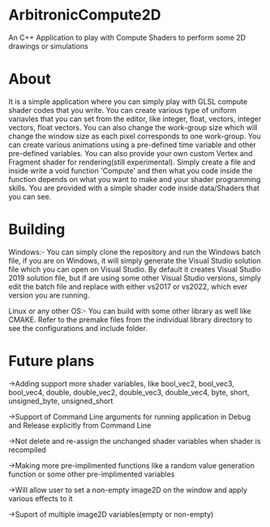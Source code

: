 # ArbitronicCompute2D
An C++ Application to play with Compute Shaders to perform some 2D drawings or simulations

# About
It is a simple application where you can simply play with GLSL compute shader codes that you write. You can create various type of uniform variavles that you can set from the editor, like integer, float, vectors, integer vectors, float vectors. You can also change the work-group size which will change the window size as each pixel corresponds to one work-group. You can create various animations using a pre-defined time variable and other pre-defined variables. You can also provide your own custom Vertex and Fragment shader for rendering(still experimental). Simply create a file and inside write a void function 'Compute' and then what you code inside the function depends on what you want to make and your shader programming skills.
You are provided with a simple shader code inside data/Shaders that you can see.

# Building
Windows:-
 You can simply clone the repository and run the Windows batch file, if you are on Windows, it will simply generate the Visual Studio solution file which you can open on Visual Studio.
 By default it creates Visual Studio 2019 solution file, but if are using some other Visual Studio versions, simply edit the batch file and replace with either vs2017 or vs2022, which ever version you are running.

Linux or any other OS:-
 You can build with some other library as well like CMAKE. Refer to the premake files from the individual library directory to see the configurations and include folder.

# Future plans
->Adding support more shader variables, like bool_vec2, bool_vec3, bool_vec4, double, double_vec2, double_vec3, double_vec4, byte, short, unsigned_byte, unsigned_short

->Support of Command Line arguments for running application in Debug and Release explicitly from Command Line

->Not delete and re-assign the unchanged shader variables when shader is recompiled

->Making more pre-implimented functions like a random value generation function or some other pre-implimented variables

->Will allow user to set a non-empty image2D on the window and apply various effects to it

->Suport of multiple image2D variables(empty or non-empty)
